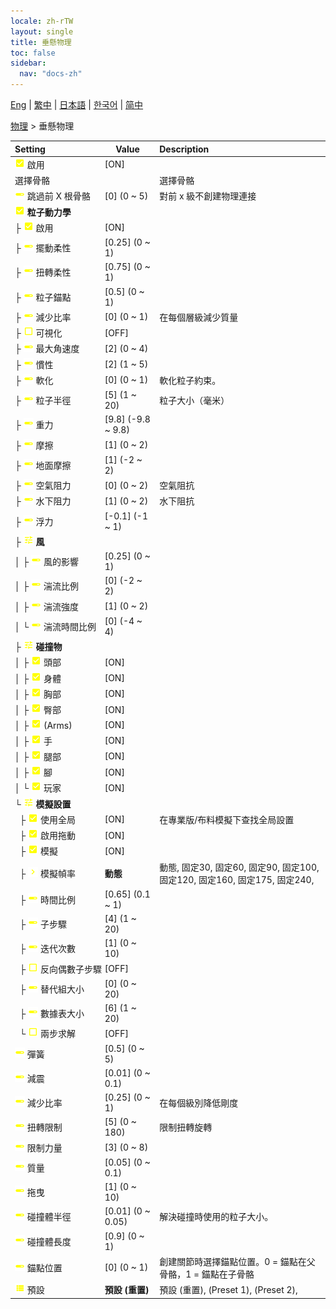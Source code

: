 ```yaml
---
locale: zh-rTW
layout: single
title: 垂懸物理
toc: false
sidebar:
  nav: "docs-zh"
---
```

[Eng](/dancexr/menu/2025.4/actor/cloth_physics) | [繁中](/tw/dancexr/menu/2025.4/actor/cloth_physics) | [日本語](/jp/dancexr/menu/2025.4/actor/cloth_physics) | [한국어](/kr/dancexr/menu/2025.4/actor/cloth_physics) | [简中](/zh/dancexr/menu/2025.4/actor/cloth_physics)

[物理](../menu#物理) > 垂懸物理



| Setting | Value | Description |
| :--- | --- | :--- |
|<nobr>![check_on icon](/images/icon/ic_check_on.png) 啟用</nobr>| [ON] | 
|<nobr> 選擇骨骼</nobr>|| 選擇骨骼
|<nobr>![slider icon](/images/icon/ic_slider.png) 跳過前 X 根骨骼</nobr>| [0] (0 ~ 5) | 對前 x 級不創建物理連接
|<nobr>![check_on icon](/images/icon/ic_check_on.png) <b>粒子動力學</b></nobr>| | 
|<nobr>├&nbsp;![check_on icon](/images/icon/ic_check_on.png) 啟用</nobr>| [ON] | 
|<nobr>├&nbsp;![slider icon](/images/icon/ic_slider.png) 擺動柔性</nobr>| [0.25] (0 ~ 1) | 
|<nobr>├&nbsp;![slider icon](/images/icon/ic_slider.png) 扭轉柔性</nobr>| [0.75] (0 ~ 1) | 
|<nobr>├&nbsp;![slider icon](/images/icon/ic_slider.png) 粒子錨點</nobr>| [0.5] (0 ~ 1) | 
|<nobr>├&nbsp;![slider icon](/images/icon/ic_slider.png) 減少比率</nobr>| [0] (0 ~ 1) | 在每個層級減少質量
|<nobr>├&nbsp;![check_off icon](/images/icon/ic_check_off.png) 可視化</nobr>| [OFF] | 
|<nobr>├&nbsp;![slider icon](/images/icon/ic_slider.png) 最大角速度</nobr>| [2] (0 ~ 4) | 
|<nobr>├&nbsp;![slider icon](/images/icon/ic_slider.png) 慣性</nobr>| [2] (1 ~ 5) | 
|<nobr>├&nbsp;![slider icon](/images/icon/ic_slider.png) 軟化</nobr>| [0] (0 ~ 1) | 軟化粒子約束。
|<nobr>├&nbsp;![slider icon](/images/icon/ic_slider.png) 粒子半徑</nobr>| [5] (1 ~ 20) | 粒子大小（毫米）
|<nobr>├&nbsp;![slider icon](/images/icon/ic_slider.png) 重力</nobr>| [9.8] (-9.8 ~ 9.8) | 
|<nobr>├&nbsp;![slider icon](/images/icon/ic_slider.png) 摩擦</nobr>| [1] (0 ~ 2) | 
|<nobr>├&nbsp;![slider icon](/images/icon/ic_slider.png) 地面摩擦</nobr>| [1] (-2 ~ 2) | 
|<nobr>├&nbsp;![slider icon](/images/icon/ic_slider.png) 空氣阻力</nobr>| [0] (0 ~ 2) | 空氣阻抗
|<nobr>├&nbsp;![slider icon](/images/icon/ic_slider.png) 水下阻力</nobr>| [1] (0 ~ 2) | 水下阻抗
|<nobr>├&nbsp;![slider icon](/images/icon/ic_slider.png) 浮力</nobr>| [-0.1] (-1 ~ 1) | 
|<nobr>├&nbsp;![tune icon](/images/icon/ic_tune.png) <b>風</b></nobr>| | 
|<nobr>│&nbsp;├&nbsp;![slider icon](/images/icon/ic_slider.png) 風的影響</nobr>| [0.25] (0 ~ 1) | 
|<nobr>│&nbsp;├&nbsp;![slider icon](/images/icon/ic_slider.png) 湍流比例</nobr>| [0] (-2 ~ 2) | 
|<nobr>│&nbsp;├&nbsp;![slider icon](/images/icon/ic_slider.png) 湍流強度</nobr>| [1] (0 ~ 2) | 
|<nobr>│&nbsp;└&nbsp;![slider icon](/images/icon/ic_slider.png) 湍流時間比例</nobr>| [0] (-4 ~ 4) | 
|<nobr>├&nbsp;![tune icon](/images/icon/ic_tune.png) <b>碰撞物</b></nobr>| | 
|<nobr>│&nbsp;├&nbsp;![check_on icon](/images/icon/ic_check_on.png) 頭部</nobr>| [ON] | 
|<nobr>│&nbsp;├&nbsp;![check_on icon](/images/icon/ic_check_on.png) 身體</nobr>| [ON] | 
|<nobr>│&nbsp;├&nbsp;![check_on icon](/images/icon/ic_check_on.png) 胸部</nobr>| [ON] | 
|<nobr>│&nbsp;├&nbsp;![check_on icon](/images/icon/ic_check_on.png) 臀部</nobr>| [ON] | 
|<nobr>│&nbsp;├&nbsp;![check_on icon](/images/icon/ic_check_on.png) (Arms)</nobr>| [ON] | 
|<nobr>│&nbsp;├&nbsp;![check_on icon](/images/icon/ic_check_on.png) 手</nobr>| [ON] | 
|<nobr>│&nbsp;├&nbsp;![check_on icon](/images/icon/ic_check_on.png) 腿部</nobr>| [ON] | 
|<nobr>│&nbsp;├&nbsp;![check_on icon](/images/icon/ic_check_on.png) 腳</nobr>| [ON] | 
|<nobr>│&nbsp;└&nbsp;![check_on icon](/images/icon/ic_check_on.png) 玩家</nobr>| [ON] | 
|<nobr>└&nbsp;![tune icon](/images/icon/ic_tune.png) <b>模擬設置</b></nobr>| | 
|<nobr>&nbsp;&nbsp;├&nbsp;![check_on icon](/images/icon/ic_check_on.png) 使用全局</nobr>| [ON] | 在專業版/布料模擬下查找全局設置
|<nobr>&nbsp;&nbsp;├&nbsp;![check_on icon](/images/icon/ic_check_on.png) 啟用拖動</nobr>| [ON] | 
|<nobr>&nbsp;&nbsp;├&nbsp;![check_on icon](/images/icon/ic_check_on.png) 模擬</nobr>| [ON] | 
|<nobr>&nbsp;&nbsp;├&nbsp;![chevron icon](/images/icon/ic_chevron.png) 模擬幀率</nobr>| **動態** | 動態, 固定30, 固定60, 固定90, 固定100, 固定120, 固定160, 固定175, 固定240,  |
|<nobr>&nbsp;&nbsp;├&nbsp;![slider icon](/images/icon/ic_slider.png) 時間比例</nobr>| [0.65] (0.1 ~ 1) | 
|<nobr>&nbsp;&nbsp;├&nbsp;![slider icon](/images/icon/ic_slider.png) 子步驟</nobr>| [4] (1 ~ 20) | 
|<nobr>&nbsp;&nbsp;├&nbsp;![slider icon](/images/icon/ic_slider.png) 迭代次數</nobr>| [1] (0 ~ 10) | 
|<nobr>&nbsp;&nbsp;├&nbsp;![check_off icon](/images/icon/ic_check_off.png) 反向偶數子步驟</nobr>| [OFF] | 
|<nobr>&nbsp;&nbsp;├&nbsp;![slider icon](/images/icon/ic_slider.png) 替代組大小</nobr>| [0] (0 ~ 20) | 
|<nobr>&nbsp;&nbsp;├&nbsp;![slider icon](/images/icon/ic_slider.png) 數據表大小</nobr>| [6] (1 ~ 20) | 
|<nobr>&nbsp;&nbsp;└&nbsp;![check_off icon](/images/icon/ic_check_off.png) 兩步求解</nobr>| [OFF] | 
|<nobr>![slider icon](/images/icon/ic_slider.png) 彈簧</nobr>| [0.5] (0 ~ 5) | 
|<nobr>![slider icon](/images/icon/ic_slider.png) 減震</nobr>| [0.01] (0 ~ 0.1) | 
|<nobr>![slider icon](/images/icon/ic_slider.png) 減少比率</nobr>| [0.25] (0 ~ 1) | 在每個級別降低剛度
|<nobr>![slider icon](/images/icon/ic_slider.png) 扭轉限制</nobr>| [5] (0 ~ 180) | 限制扭轉旋轉
|<nobr>![slider icon](/images/icon/ic_slider.png) 限制力量</nobr>| [3] (0 ~ 8) | 
|<nobr>![slider icon](/images/icon/ic_slider.png) 質量</nobr>| [0.05] (0 ~ 0.1) | 
|<nobr>![slider icon](/images/icon/ic_slider.png) 拖曳</nobr>| [1] (0 ~ 10) | 
|<nobr>![slider icon](/images/icon/ic_slider.png) 碰撞體半徑</nobr>| [0.01] (0 ~ 0.05) | 解決碰撞時使用的粒子大小。
|<nobr>![slider icon](/images/icon/ic_slider.png) 碰撞體長度</nobr>| [0.9] (0 ~ 1) | 
|<nobr>![slider icon](/images/icon/ic_slider.png) 錨點位置</nobr>| [0] (0 ~ 1) | 創建關節時選擇錨點位置。0 = 錨點在父骨骼，1 = 錨點在子骨骼
|<nobr>![list icon](/images/icon/ic_list.png) 預設</nobr>| **預設 (重置)** | 預設 (重置), (Preset 1), (Preset 2),  |

